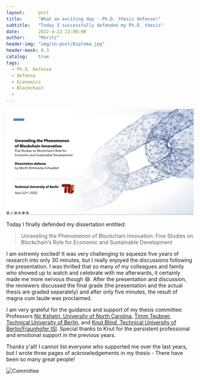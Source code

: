```yaml
---
layout:     post
title:      "What an exciting day - Ph.D. thesis defense!" 
subtitle:   "Today I successfully defended my Ph.D. thesis"
date:       2022-4-22 22:00:00
author:     "Moritz"
header-img: "img/in-post/Diploma.jpg"
header-mask: 0.3
catalog:    true
tags:
  - Ph.D. Defense
  - Defense
  - Economics
  - Blockchain
  - 
---
```

<img src="/img/in-post/dissertation/Titlepage.png" alt="Presentation Title" width="1000"/>

Today I finally defended my dissertation entitled: 
<blockquote> 
Unraveling the Phenomenon of Blockchain Innovation: Five Studies on Blockchain’s Role for Economic and Sustainable Development
  </blockquote> 
  
I am extremly excited! It was very challenging to squeeze five years of research into only 30 minutes, but I really enjoyed the discussions following the presentation. I was thrilled that so many of my colleagues and family who showed up to watch and celebrate with me afterwards, it certainly made me more nervous though :smile:. 
After the presentation and discussion, the reviewers discussed the final grade (the presentation and the actual thesis are graded separately) and after only five minutes, the result of magna cum laude was proclaimed.

I am very grateful for the guidance and support of my thesis committee:  Professors [Nir Kshetri, University of North Carolina](https://bryan.uncg.edu/faculty-and-staff/kshetri-nir-b/), [Timm Teubner, Technical University of Berlin](https://www.tu.berlin/tds/ueber-uns/team/prof-dr-timm-teubner), and [Knut Blind, Technical University of Berlin/Fraunhofer ISI](https://www.tu.berlin/inno/ueber-uns/leitung). Special thanks to Knut for the persistent professional and emotional support in the previous years.

Thanks y'all! I cannot list everyone who supported me over the last years, but I wrote three pages of acknowledgements in my thesis - There have been so many great people!


<img src="/img/in-post/dissertation/phd.jpg" alt="Committee" width="1000"/>

       
